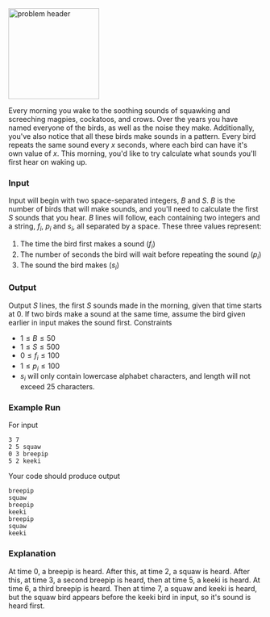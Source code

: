 <img src="https://me.glipr.xyz/img/comp/screechingbirds.png" alt="problem header" width="180"/>

Every morning you wake to the soothing sounds of squawking and screeching magpies, cockatoos, and crows.
Over the years you have named everyone of the birds, as well as the noise they make. Additionally, you've also notice that all these birds make sounds in a pattern.
Every bird repeats the same sound every $x$ seconds, where each bird can have it's own value of $x$.
This morning, you'd like to try calculate what sounds you'll first hear on waking up.

### Input

Input will begin with two space-separated integers, $B$ and $S$. $B$ is the number of birds that will make sounds, and you'll need to calculate the first $S$ sounds that you hear.
$B$ lines will follow, each containing two integers and a string, $f_i$, $p_i$ and $s_i$, all separated by a space. These three values represent:

1. The time the bird first makes a sound ($f_i$)
2. The number of seconds the bird will wait before repeating the sound ($p_i$)
3. The sound the bird makes ($s_i$)

### Output

Output $S$ lines, the first $S$ sounds made in the morning, given that time starts at $0$.
If two birds make a sound at the same time, assume the bird given earlier in input makes the sound first.
Constraints

* $1 \leq B \leq 50$
* $1 \leq S \leq 500$
* $0 \leq f_i \leq 100$
* $1 \leq p_i \leq 100$
* $s_i$ will only contain lowercase alphabet characters, and length will not exceed 25 characters.

### Example Run
For input

```
3 7
2 5 squaw
0 3 breepip
5 2 keeki
```

Your code should produce output

```
breepip
squaw
breepip
keeki
breepip
squaw
keeki
```

### Explanation

At time 0, a breepip is heard. After this, at time 2, a squaw is heard. After this, at time 3, a second breepip is heard, then at time 5, a keeki is heard. At time 6, a third breepip is heard. Then at time 7, a squaw and keeki is heard, but the squaw bird appears before the keeki bird in input, so it's sound is heard first.